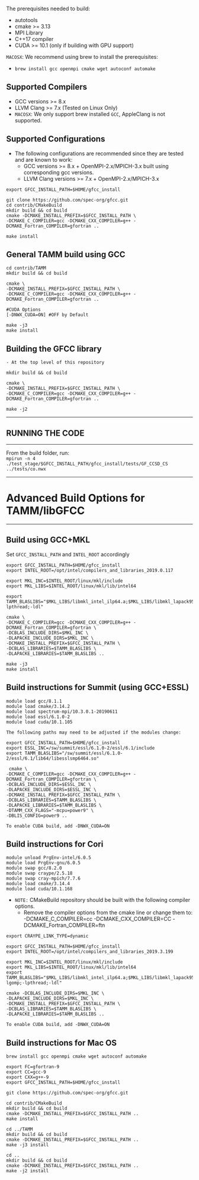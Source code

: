 
The prerequisites needed to build:

- autotools
- cmake >= 3.13
- MPI Library
- C++17 compiler
- CUDA >= 10.1 (only if building with GPU support)

`MACOSX`: We recommend using brew to install the prerequisites:  
- `brew install gcc openmpi cmake wget autoconf automake`

Supported Compilers
--------------------
- GCC versions >= 8.x
- LLVM Clang >= 7.x (Tested on Linux Only)
- `MACOSX`: We only support brew installed `GCC`, AppleClang is not supported.


Supported Configurations
-------------------------
- The following configurations are recommended since they are tested and are known to work:
  - GCC versions >= 8.x + OpenMPI-2.x/MPICH-3.x built using corresponding gcc versions.
  - LLVM Clang versions >= 7.x + OpenMPI-2.x/MPICH-3.x 


```
export GFCC_INSTALL_PATH=$HOME/gfcc_install

git clone https://github.com/spec-org/gfcc.git
cd contrib/CMakeBuild
mkdir build && cd build
cmake -DCMAKE_INSTALL_PREFIX=$GFCC_INSTALL_PATH \
-DCMAKE_C_COMPILER=gcc -DCMAKE_CXX_COMPILER=g++ -DCMAKE_Fortran_COMPILER=gfortran ..

make install
```

General TAMM build using GCC
----------------------------
```
cd contrib/TAMM
mkdir build && cd build

cmake \
-DCMAKE_INSTALL_PREFIX=$GFCC_INSTALL_PATH \
-DCMAKE_C_COMPILER=gcc -DCMAKE_CXX_COMPILER=g++ -DCMAKE_Fortran_COMPILER=gfortran ..

#CUDA Options
[-DNWX_CUDA=ON] #OFF by Default

make -j3
make install
```

Building the GFCC library
-------------------------
```
- At the top level of this repository

mkdir build && cd build

cmake \
-DCMAKE_INSTALL_PREFIX=$GFCC_INSTALL_PATH \
-DCMAKE_C_COMPILER=gcc -DCMAKE_CXX_COMPILER=g++ -DCMAKE_Fortran_COMPILER=gfortran ..

make -j2
```

------------------
## RUNNING THE CODE
------------------
From the build folder, run:  
`mpirun -n 4 ./test_stage/$GFCC_INSTALL_PATH/gfcc_install/tests/GF_CCSD_CS ../tests/co.nwx`


--------------------------------------------------------
# Advanced Build Options for TAMM/libGFCC
--------------------------------------------------------

Build using GCC+MKL
----------------------------

Set `GFCC_INSTALL_PATH` and `INTEL_ROOT` accordingly

```
export GFCC_INSTALL_PATH=$HOME/gfcc_install
export INTEL_ROOT=/opt/intel/compilers_and_libraries_2019.0.117

export MKL_INC=$INTEL_ROOT/linux/mkl/include
export MKL_LIBS=$INTEL_ROOT/linux/mkl/lib/intel64

export TAMM_BLASLIBS="$MKL_LIBS/libmkl_intel_ilp64.a;$MKL_LIBS/libmkl_lapack95_ilp64.a;$MKL_LIBS/libmkl_blas95_ilp64.a;$MKL_LIBS/libmkl_intel_thread.a;$MKL_LIBS/libmkl_core.a;$INTEL_ROOT/linux/compiler/lib/intel64/libiomp5.a;-lpthread;-ldl"

cmake \
-DCMAKE_C_COMPILER=gcc -DCMAKE_CXX_COMPILER=g++ -DCMAKE_Fortran_COMPILER=gfortran \
-DCBLAS_INCLUDE_DIRS=$MKL_INC \
-DLAPACKE_INCLUDE_DIRS=$MKL_INC \
-DCMAKE_INSTALL_PREFIX=$GFCC_INSTALL_PATH \
-DCBLAS_LIBRARIES=$TAMM_BLASLIBS \
-DLAPACKE_LIBRARIES=$TAMM_BLASLIBS ..
```

```
make -j3
make install
```

Build instructions for Summit (using GCC+ESSL)
----------------------------------------------

```
module load gcc/8.1.1
module load cmake/3.14.2
module load spectrum-mpi/10.3.0.1-20190611
module load essl/6.1.0-2
module load cuda/10.1.105
```

```
The following paths may need to be adjusted if the modules change:

export GFCC_INSTALL_PATH=$HOME/gfcc_install
export ESSL_INC=/sw/summit/essl/6.1.0-2/essl/6.1/include
export TAMM_BLASLIBS="/sw/summit/essl/6.1.0-2/essl/6.1/lib64/libesslsmp6464.so"
```
```
 cmake \
-DCMAKE_C_COMPILER=gcc -DCMAKE_CXX_COMPILER=g++ -DCMAKE_Fortran_COMPILER=gfortran \
-DCBLAS_INCLUDE_DIRS=$ESSL_INC \
-DLAPACKE_INCLUDE_DIRS=$ESSL_INC \
-DCMAKE_INSTALL_PREFIX=$GFCC_INSTALL_PATH \
-DCBLAS_LIBRARIES=$TAMM_BLASLIBS \
-DLAPACKE_LIBRARIES=$TAMM_BLASLIBS \
-DTAMM_CXX_FLAGS="-mcpu=power9" \
-DBLIS_CONFIG=power9 ..

To enable CUDA build, add -DNWX_CUDA=ON

```


Build instructions for Cori
----------------------------

```
module unload PrgEnv-intel/6.0.5
module load PrgEnv-gnu/6.0.5
module swap gcc/8.2.0 
module swap craype/2.5.18
module swap cray-mpich/7.7.6 
module load cmake/3.14.4 
module load cuda/10.1.168

```

- `NOTE:` CMakeBuild repository should be built with the following compiler options.
  - Remove the compiler options from the cmake line or change them to:  
 -DCMAKE_C_COMPILER=cc -DCMAKE_CXX_COMPILER=CC -DCMAKE_Fortran_COMPILER=ftn

 
```
export CRAYPE_LINK_TYPE=dynamic

export GFCC_INSTALL_PATH=$HOME/gfcc_install
export INTEL_ROOT=/opt/intel/compilers_and_libraries_2019.3.199

export MKL_INC=$INTEL_ROOT/linux/mkl/include
export MKL_LIBS=$INTEL_ROOT/linux/mkl/lib/intel64
export TAMM_BLASLIBS="$MKL_LIBS/libmkl_intel_ilp64.a;$MKL_LIBS/libmkl_lapack95_ilp64.a;$MKL_LIBS/libmkl_blas95_ilp64.a;$MKL_LIBS/libmkl_gnu_thread.a;$MKL_LIBS/libmkl_core.a;-lgomp;-lpthread;-ldl"

cmake -DCBLAS_INCLUDE_DIRS=$MKL_INC \
-DLAPACKE_INCLUDE_DIRS=$MKL_INC \
-DCMAKE_INSTALL_PREFIX=$GFCC_INSTALL_PATH \
-DCBLAS_LIBRARIES=$TAMM_BLASLIBS \
-DLAPACKE_LIBRARIES=$TAMM_BLASLIBS ..

To enable CUDA build, add -DNWX_CUDA=ON

```
Build instructions for Mac OS
----------------------------

```
brew install gcc openmpi cmake wget autoconf automake

export FC=gfortran-9
export CC=gcc-9
export CXX=g++-9
export GFCC_INSTALL_PATH=$HOME/gfcc_install

git clone https://github.com/spec-org/gfcc.git

cd contrib/CMakeBuild
mkdir build && cd build
cmake -DCMAKE_INSTALL_PREFIX=$GFCC_INSTALL_PATH ..
make install

cd ../TAMM
mkdir build && cd build
cmake -DCMAKE_INSTALL_PREFIX=$GFCC_INSTALL_PATH ..
make -j3 install

cd ..
mkdir build && cd build
cmake -DCMAKE_INSTALL_PREFIX=$GFCC_INSTALL_PATH ..
make -j2 install
